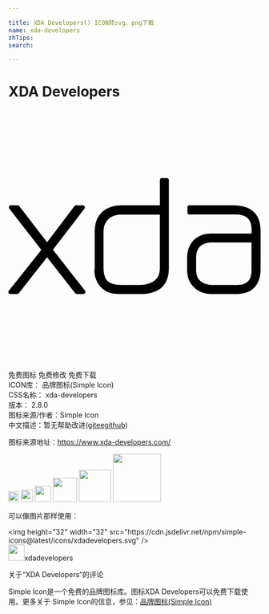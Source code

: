 ```yaml
---

title: XDA Developers() ICON转svg、png下载
name: xda-developers
zhTips: 
search: 

---
```


# XDA Developers  <small style="font-size: 60%;font-weight: 100"></small>

<div id="svg" class="svg-wrap">
<svg role="img" xmlns="http://www.w3.org/2000/svg" viewBox="0 0 24 24"><title>XDA Developers icon</title><path d="M14.547 6.502a.193.193 0 00-.131.19v2.396h-3.617c-.783 0-1.421.208-1.887.64-.468.436-.701 1.066-.701 1.852v3.416c-.01.089-.024.184-.024.285 0 .482.142.933.417 1.328.277.4.659.673 1.115.795.254.07.606.096 1.092.096h1.779c.86 0 1.529-.198 1.992-.617.463-.42.687-1.043.688-1.828V6.693a.193.193 0 00-.19-.19h-.475a.193.193 0 00-.058-.001zM.2 9.086a.193.193 0 00-.02.002.193.193 0 00-.095.308l3.049 3.915-3.096 3.878a.193.193 0 00.154.309h.641a.193.193 0 00.154-.07l2.692-3.416 2.68 3.416a.193.193 0 00.154.07h.629a.193.193 0 00.154-.309L4.238 13.3l3-3.903a.193.193 0 00-.154-.308h-.64a.193.193 0 00-.155.07l-2.61 3.428-2.644-3.428a.193.193 0 00-.154-.07H.24a.193.193 0 00-.04-.002zm16.986 0a.193.193 0 00-.019.002.193.193 0 00-.13.19v.486a.193.193 0 00.189.19h4.4c.541 0 .913.125 1.15.357.238.23.37.59.37 1.115v.332h-3.844c-.686 0-1.26.21-1.672.629-.412.418-.617.985-.617 1.672v1.197c0 .569.17 1.07.51 1.459.003.004.008.007.011.012.432.512 1.06.771 1.815.771h2.408c.706 0 1.281-.21 1.672-.64.386-.426.57-1.01.57-1.721V11.52c0-.784-.211-1.41-.664-1.827-.453-.416-1.118-.605-1.957-.605h-4.152a.193.193 0 00-.04-.002zm-6.402.879h3.631v5.066c0 .495-.143.846-.404 1.104-.257.254-.655.433-1.221.498h-.156a.193.193 0 00-.024 0 1 1 0 01-.142.012h-1.672c-.683 0-1.13-.153-1.363-.381-.233-.23-.381-.659-.381-1.34v-3.309c0-.649.234-1.102.713-1.424v.012c.217-.142.556-.238 1.02-.238zm8.483 2.644v.002h3.867v2.645c0 .495-.12.828-.332 1.045-.212.217-.538.344-1.022.344h-2.467a1.27 1.27 0 01-.224-.024c-.43-.075-.732-.238-.926-.463-.194-.225-.297-.525-.297-.937v-1.176c0-.43.108-.747.297-.973.187-.223.47-.37.877-.437h.012c.112-.017.187-.026.215-.026Z"/></svg>
</div>
<detail full-name='xda-developers'></detail>

<div class="detail-page">
<p>
<span><span class="badge-success badge">免费图标</span> <span class="badge-success badge">免费修改</span>  <span class="badge-success badge">免费下载</span> </span>
<br/>
<span>
ICON库：
<span class="badge-secondary badge">品牌图标(Simple Icon)</span> 
</span>
<br/>
<span>
CSS名称：
<span class="badge-secondary badge">xda-developers</span> 
</span>

<br/>
<span>
版本：
<span class="badge-secondary badge">2.8.0</span> 
</span>
<br/>
<span>图标来源/作者：<span class="badge-light badge">Simple Icon</span></span> 
<br/>
<span class="zh-detail">中文描述：暂无<span class="help-link"><span>帮助改进</span>(<a href="https://gitee.com/liuwave/icon-helper/edit/master/json/brands/xda-developers.json" target="_blank" rel="noopener noreferrer">gitee</a><a href="https://github.com/liuwave/icon-helper/edit/master/json/brands/xda-developers.json" target="_blank" rel="noopener noreferrer">github</a></span>)</span><br/>
</p>
</div><div class="description description alert alert-light"><p>图标来源地址：<a href="https://www.xda-developers.com/" target="_blank" rel="noopener noreferrer">https://www.xda-developers.com/</a></p></div>
<div class="alert alert-dark">
<img height="21" width="21" src="https://cdn.jsdelivr.net/npm/simple-icons@latest/icons/xdadevelopers.svg" />
<img height="24" width="24" src="https://cdn.jsdelivr.net/npm/simple-icons@latest/icons/xdadevelopers.svg" />
<img height="32" width="32" src="https://cdn.jsdelivr.net/npm/simple-icons@latest/icons/xdadevelopers.svg" />
<img height="48" width="48" src="https://cdn.jsdelivr.net/npm/simple-icons@latest/icons/xdadevelopers.svg" />
<img height="64" width="64" src="https://cdn.jsdelivr.net/npm/simple-icons@latest/icons/xdadevelopers.svg" />
<img height="96" width="96" src="https://cdn.jsdelivr.net/npm/simple-icons@latest/icons/xdadevelopers.svg" />

</div>
<div>
  <p>可以像图片那样使用：    
  </p>
  <div class="alert alert-primary" style="font-size: 14px">
    &lt;img height="32" width="32" src="https://cdn.jsdelivr.net/npm/simple-icons@latest/icons/xdadevelopers.svg" /&gt;
    <copy-btn content='<img height="32" width="32" src="https://cdn.jsdelivr.net/npm/simple-icons@latest/icons/xdadevelopers.svg" />'></copy-btn>
  </div>
  <div class="alert alert-secondary">
    <img height="32" width="32" src="https://cdn.jsdelivr.net/npm/simple-icons@latest/icons/xdadevelopers.svg" />xdadevelopers
    <copy-btn content="xdadevelopers" btn-title="复制图标名称"></copy-btn>
  </div>
</div>

<Vssue title="关于“XDA Developers”的评论" >关于“XDA Developers”的评论</Vssue>


<div><p>Simple Icon是一个免费的品牌图标库。图标XDA Developers可以免费下载使用。更多关于  Simple Icon的信息，参见：<a target="_blank" href="https://iconhelper.cn/brands.html">品牌图标(Simple Icon)</a>
</p></div>
